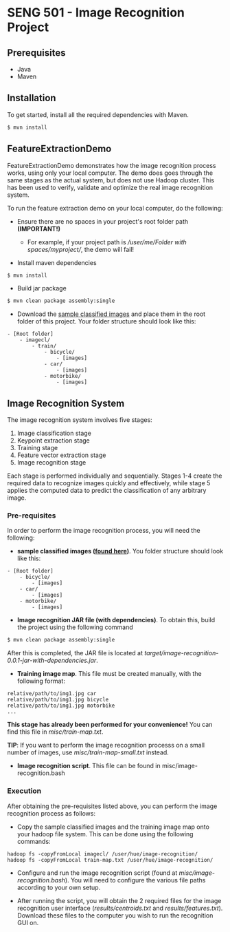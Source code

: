 # SENG 501 - Image Recognition Project #
## Prerequisites ##

- Java
- Maven

## Installation ##

To get started, install all the required dependencies with Maven.

```bash
$ mvn install
```


## FeatureExtractionDemo ##

FeatureExtractionDemo demonstrates how the image recognition process works, using only your local computer.
The demo does goes through the same stages as the actual system, but does not use Hadoop cluster. This has
been used to verify, validate and optimize the real image recognition system.

To run the feature extraction demo on your local computer, do the following:

* Ensure there are no spaces in your project's root folder path __(IMPORTANT!)__
    - For example, if your project path is _/user/me/Folder with spaces/myproject/_, the demo will fail!

* Install maven dependencies

```bash
$ mvn install
```

* Build jar package

```bash
$ mvn clean package assembly:single
```

* Download the [sample classified images](https://inclass.kaggle.com/c/image-classification2/data) and place them
    in the root folder of this project. Your folder structure should look like this:

```
- [Root folder]
    - imagecl/
        - train/
            - bicycle/
                - [images]
            - car/
                - [images]
            - motorbike/
                - [images]
```

## Image Recognition System ##

The image recognition system involves five stages:

1. Image classification stage
2. Keypoint extraction stage
3. Training stage
4. Feature vector extraction stage
5. Image recognition stage

Each stage is performed individually and sequentially. Stages 1-4 create the required data to recognize images
quickly and effectively, while stage 5 applies the computed data to predict the classification of any
arbitrary image.

### Pre-requisites ###

In order to perform the image recognition process, you will need the following:

- __sample classified images ([found here](https://inclass.kaggle.com/c/image-classification2/data))__. You folder
    structure should look like this:

```
- [Root folder]
    - bicycle/
        - [images]
    - car/
        - [images]
    - motorbike/
        - [images]
```
- __Image recognition JAR file (with dependencies)__. To obtain this, build the project using the following command

```bash
$ mvn clean package assembly:single
```

After this is completed, the JAR file is located at _target/image-recognition-0.0.1-jar-with-dependencies.jar_.

- __Training image map__. This file must be created manually, with the following format:

```
relative/path/to/img1.jpg car
relative/path/to/img1.jpg bicycle
relative/path/to/img1.jpg motorbike
...
```

__This stage has already been performed for your convenience!__ You can find this file in _misc/train-map.txt_.

__TIP__: If you want to perform the image recognition processs on a small number of images, use
_misc/train-map-small.txt_ instead.

- __Image recognition script__. This file can be found in misc/image-recognition.bash

### Execution ###

After obtaining the pre-requisites listed above, you can perform the image recognition process as follows:

- Copy the sample classified images and the training image map onto your hadoop file system. This can be done using the following commands:
```
hadoop fs -copyFromLocal imagecl/ /user/hue/image-recognition/
hadoop fs -copyFromLocal train-map.txt /user/hue/image-recognition/
```

- Configure and run the image recognition script (found at *misc/image-recognition.bash*). You will need to
configure the various file paths according to your own setup.

- After running the script, you will obtain the 2 required files for the image recognition user interface
(*results/centroids.txt* and *results/features.txt*). Download these files to the computer you wish to run the
recognition GUI on.


